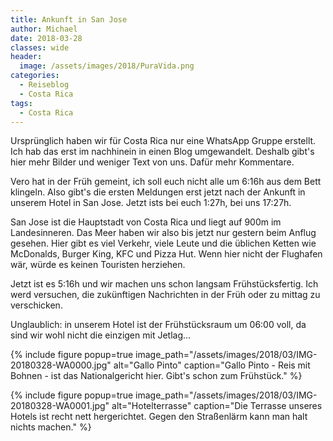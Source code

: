 ```yaml
---
title: Ankunft in San Jose
author: Michael
date: 2018-03-28
classes: wide
header:
  image: /assets/images/2018/PuraVida.png
categories:
  - Reiseblog
  - Costa Rica
tags:
  - Costa Rica
---
```


Ursprünglich haben wir für Costa Rica nur eine WhatsApp Gruppe erstellt. Ich hab das erst im nachhinein in einen Blog umgewandelt. Deshalb gibt's hier mehr Bilder und weniger Text von uns. Dafür mehr Kommentare.

Vero hat in der Früh gemeint, ich soll euch nicht alle um 6:16h aus dem Bett klingeln. Also gibt's die ersten Meldungen erst jetzt nach der Ankunft in unserem Hotel in San Jose. Jetzt ists bei euch 1:27h, bei uns 17:27h.

San Jose ist die Hauptstadt von Costa Rica und liegt auf 900m im Landesinneren. Das Meer haben wir also bis jetzt nur gestern beim Anflug gesehen.
Hier gibt es viel Verkehr, viele Leute und die üblichen Ketten wie McDonalds, Burger King, KFC und Pizza Hut. Wenn hier nicht der Flughafen wär, würde es keinen Touristen herziehen.

Jetzt ist es 5:16h und wir machen uns schon langsam Frühstücksfertig. Ich werd versuchen, die zukünftigen Nachrichten in der Früh oder zu mittag zu verschicken.

Unglaublich: in unserem Hotel ist der Frühstücksraum um 06:00 voll, da sind wir wohl nicht die einzigen mit Jetlag...

{% include figure popup=true image_path="/assets/images/2018/03/IMG-20180328-WA0000.jpg" alt="Gallo Pinto" caption="Gallo Pinto - Reis mit Bohnen - ist das Nationalgericht hier. Gibt's schon zum Frühstück." %}

{% include figure popup=true image_path="/assets/images/2018/03/IMG-20180328-WA0001.jpg" alt="Hotelterrasse" caption="Die Terrasse unseres Hotels ist recht nett hergerichtet. Gegen den Straßenlärm kann man halt nichts machen." %}
